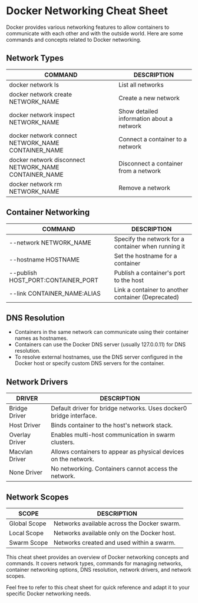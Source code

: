 # Docker Networking Cheat Sheet

Docker provides various networking features to allow containers to communicate with each other and with the outside world. Here are some commands and concepts related to Docker networking.

## Network Types

COMMAND | DESCRIPTION
---|---
docker network ls | List all networks
docker network create NETWORK_NAME | Create a new network
docker network inspect NETWORK_NAME | Show detailed information about a network
docker network connect NETWORK_NAME CONTAINER_NAME | Connect a container to a network
docker network disconnect NETWORK_NAME CONTAINER_NAME | Disconnect a container from a network
docker network rm NETWORK_NAME | Remove a network

## Container Networking

COMMAND | DESCRIPTION
---|---
--network NETWORK_NAME | Specify the network for a container when running it
--hostname HOSTNAME | Set the hostname for a container
--publish HOST_PORT:CONTAINER_PORT | Publish a container's port to the host
--link CONTAINER_NAME:ALIAS | Link a container to another container (Deprecated)

## DNS Resolution

- Containers in the same network can communicate using their container names as hostnames.
- Containers can use the Docker DNS server (usually 127.0.0.11) for DNS resolution.
- To resolve external hostnames, use the DNS server configured in the Docker host or specify custom DNS servers for the container.

## Network Drivers

DRIVER | DESCRIPTION
---|---
Bridge Driver | Default driver for bridge networks. Uses docker0 bridge interface.
Host Driver | Binds container to the host's network stack.
Overlay Driver | Enables multi-host communication in swarm clusters.
Macvlan Driver | Allows containers to appear as physical devices on the network.
None Driver | No networking. Containers cannot access the network.

## Network Scopes

SCOPE | DESCRIPTION
---|---
Global Scope | Networks available across the Docker swarm.
Local Scope | Networks available only on the Docker host.
Swarm Scope | Networks created and used within a swarm.

This cheat sheet provides an overview of Docker networking concepts and commands. It covers network types, commands for managing networks, container networking options, DNS resolution, network drivers, and network scopes.

Feel free to refer to this cheat sheet for quick reference and adapt it to your specific Docker networking needs.
